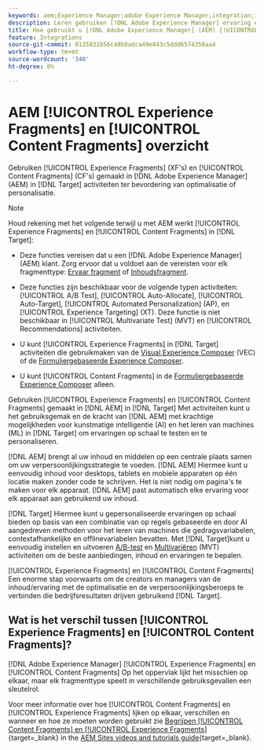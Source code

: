 ```yaml
---
keywords: aem;Experience Manager;adobe Experience Manager;integration;integration;Experience fragments;content fragments
description: Leren gebruiken [!DNL Adobe Experience Manager] ervaring en inhoudsfragmenten in [!DNL Adobe Target] activiteiten.
title: Hoe gebruikt u [!DNL Adobe Experience Manager] (AEM) [!UICONTROL Experience Fragments] en [!UICONTROL Content Fragments]?
feature: Integrations
source-git-commit: 0135831b56c48b0adca49e843c5ddd6574358aa4
workflow-type: tm+mt
source-wordcount: '340'
ht-degree: 0%

---
```


# AEM [!UICONTROL Experience Fragments] en [!UICONTROL Content Fragments] overzicht

Gebruiken [!UICONTROL Experience Fragments] (XF&#39;s) en [!UICONTROL Content Fragments] (CF&#39;s) gemaakt in [!DNL Adobe Experience Manager] (AEM) in [!DNL Target] activiteiten ter bevordering van optimalisatie of personalisatie.

>[!NOTE]
>
>Houd rekening met het volgende terwijl u met AEM werkt [!UICONTROL Experience Fragments] en [!UICONTROL Content Fragments] in [!DNL Target]:
> 
>* Deze functies vereisen dat u een [!DNL Adobe Experience Manager] (AEM) klant. Zorg ervoor dat u voldoet aan de vereisten voor elk fragmenttype: [Ervaar fragment](/help/main/c-integrating-target-with-mac/aem/experience-fragments-aem.md#requirements) of [Inhoudsfragment](/help/main/c-integrating-target-with-mac/aem/content-fragments-aem.md#requirements).
>
>* Deze functies zijn beschikbaar voor de volgende typen activiteiten: [!UICONTROL A/B Test], [!UICONTROL Auto-Allocate], [!UICONTROL Auto-Target], [!UICONTROL Automated Personalization] (AP), en [!UICONTROL Experience Targeting] (XT). Deze functie is niet beschikbaar in [!UICONTROL Multivariate Test] (MVT) en [!UICONTROL Recommendations] activiteiten.
>* U kunt [!UICONTROL Experience Fragments] in [!DNL Target] activiteiten die gebruikmaken van de [Visual Experience Composer](/help/main/c-experiences/c-visual-experience-composer/visual-experience-composer.md) (VEC) of de [Formuliergebaseerde Experience Composer](/help/main/c-experiences/form-experience-composer.md).
>
>* U kunt [!UICONTROL Content Fragments] in de [Formuliergebaseerde Experience Composer](/help/main/c-experiences/form-experience-composer.md) alleen.


Gebruiken [!UICONTROL Experience Fragments] en [!UICONTROL Content Fragments] gemaakt in [!DNL AEM] in [!DNL Target] Met activiteiten kunt u het gebruiksgemak en de kracht van [!DNL AEM] met krachtige mogelijkheden voor kunstmatige intelligentie (AI) en het leren van machines (ML) in [!DNL Target] om ervaringen op schaal te testen en te personaliseren.

[!DNL AEM] brengt al uw inhoud en middelen op een centrale plaats samen om uw verpersoonlijkingsstrategie te voeden. [!DNL AEM] Hiermee kunt u eenvoudig inhoud voor desktops, tablets en mobiele apparaten op één locatie maken zonder code te schrijven. Het is niet nodig om pagina&#39;s te maken voor elk apparaat. [!DNL AEM] past automatisch elke ervaring voor elk apparaat aan gebruikend uw inhoud.

[!DNL Target] Hiermee kunt u gepersonaliseerde ervaringen op schaal bieden op basis van een combinatie van op regels gebaseerde en door AI aangedreven methoden voor het leren van machines die gedragsvariabelen, contextafhankelijke en offlinevariabelen bevatten. Met [!DNL Target]kunt u eenvoudig instellen en uitvoeren [A/B-test](/help/main/c-activities/t-test-ab/test-ab.md) en [Multivariëren](/help/main/c-activities/c-multivariate-testing/multivariate-testing.md) (MVT) activiteiten om de beste aanbiedingen, inhoud en ervaringen te bepalen.

[!UICONTROL Experience Fragments] en [!UICONTROL Content Fragments] Een enorme stap voorwaarts om de creators en managers van de inhoud/ervaring met de optimalisatie en de verpersoonlijkingsberoeps te verbinden die bedrijfsresultaten drijven gebruikend [!DNL Target].

## Wat is het verschil tussen [!UICONTROL Experience Fragments] en [!UICONTROL Content Fragments]?

[!DNL Adobe Experience Manager] [!UICONTROL Experience Fragments] en [!UICONTROL Content Fragments] Op het oppervlak lijkt het misschien op elkaar, maar elk fragmenttype speelt in verschillende gebruiksgevallen een sleutelrol.

Voor meer informatie over hoe [!UICONTROL Content Fragments] en [!UICONTROL Experience Fragments] lijken op elkaar, verschillen en wanneer en hoe ze moeten worden gebruikt zie [Begrijpen [!UICONTROL Content Fragments] en [!UICONTROL Experience Fragments]](https://experienceleague.adobe.com/docs/experience-manager-learn/sites/content-fragments/understand-content-fragments-and-experience-fragments.html){target=_blank} in the [AEM Sites videos and tutorials guide](https://experienceleague.adobe.com/docs/experience-manager-learn/sites/overview.html){target=_blank}.